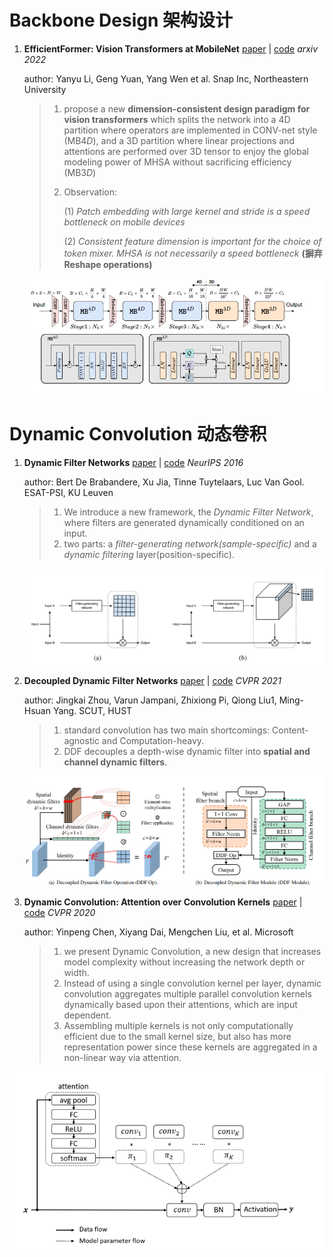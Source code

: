 # Backbone Design 架构设计

1. **EfficientFormer: Vision Transformers at MobileNet** [paper](https://arxiv.org/abs/2206.01191) | [code](https://github.com/snap-research/efficientformer)  *arxiv 2022*

   author: Yanyu Li, Geng Yuan, Yang Wen et al. Snap Inc, Northeastern University

   > 1. propose a new **dimension-consistent design paradigm for vision transformers** which splits the network into a 4D partition where operators are implemented in CONV-net style (MB4*D*), and a 3D partition where linear projections and attentions are performed over 3D tensor to enjoy the global modeling power of MHSA without sacrificing efficiency (MB3*D*)
   >
   > 2. Observation:
   >
   >    (1) *Patch embedding with large kernel and stride is a speed bottleneck on mobile devices*
   >
   >    (2) *Consistent feature dimension is important for the choice of token mixer. MHSA is not necessarily a speed bottleneck* **(摒弃Reshape operations)**

   ![image-20220605202855056](../screenshot/EfficientFormer.png)
   
   

# **Dynamic Convolution** 动态卷积

1. **Dynamic Filter Networks** [paper](https://arxiv.org/abs/1605.09673) | [code](https://github.com/dbbert/dfn)  *NeurIPS 2016*

   author: Bert De Brabandere, Xu Jia, Tinne Tuytelaars, Luc Van Gool. ESAT-PSI, KU Leuven

   > 1. We introduce a new framework, the *Dynamic Filter Network*, where filters are generated dynamically conditioned on an input.
   > 2. two parts: a *filter-generating network(sample-specific)* and a *dynamic filtering* layer(position-specific). 

   ![image-20220930202855056](../screenshot/DFN.png)

2. **Decoupled Dynamic Filter Networks** [paper](https://openaccess.thecvf.com/content/CVPR2021/papers/Zhou_Decoupled_Dynamic_Filter_Networks_CVPR_2021_paper.pdf) | [code](https://github.com/theFoxofSky/ddfnet)  *CVPR 2021*

   author: Jingkai Zhou, Varun Jampani, Zhixiong Pi, Qiong Liu1, Ming-Hsuan Yang. SCUT, HUST

   > 1. standard convolution has two main shortcomings: Content-agnostic and Computation-heavy.
   > 2. DDF decouples a depth-wise dynamic filter into **spatial and channel dynamic filters**.

   ![image-20220930202855056](../screenshot/DDF.png)

3. **Dynamic Convolution: Attention over Convolution Kernels** [paper](https://arxiv.org/abs/1912.03458) | [code](https://github.com/kaijieshi7/Dynamic-convolution-Pytorch)  *CVPR 2020*

   author: Yinpeng Chen, Xiyang Dai, Mengchen Liu, et al.  Microsoft
   > 1. we present Dynamic Convolution, a new design that increases model complexity without increasing the network depth or width. 
   > 2. Instead of using a single convolution kernel per layer, dynamic convolution aggregates multiple parallel convolution kernels dynamically based upon their attentions, which are input dependent. 
   > 3. Assembling multiple kernels is not only computationally efficient due to the small kernel size, but also has more representation power since these kernels are aggregated in a non-linear way via attention.

![image-20220930202855056](../screenshot/DCL.png)